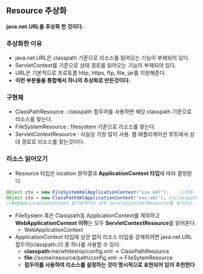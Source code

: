 ## Resource 추상화

**java.net.URL을 추상화 한 것이다.**



### 추상화한 이유

- java.net.URL은 classpath 기준으로 리소스를 읽어오는 기능이 부재되어 있다.
- ServletContext를 기준으로 상대 경로를 읽어오는 기능이 부재되어 있다.
- URL은 기본적으로 프로토콜 http, https, ftp, file, jar를 지원해준다.
- **이런 부분들을 통합해서 하나의 추상화로 만든것이다.**



### 구현체

- ClassPathResource : classpath 접두어를 사용하면 해당 classpath 기준으로 리소스를 찾는다.
- FileSystemResource : filesystem 기준으로 리소스를 찾는다.
- ServletContextResource : 사실상 가장 많이 사용. 웹 애플리케이션 루트에서 상대 경로로 리소스를 찾는것이다.



### 리소스 읽어오기

- Resource 타입은 location 문자열과 **ApplicationContext 타입**에 따라 결정된다.

```java
Object ctx = new FileSystemXmlApplicationContext("xxx.xml");	//파일 시스템 리소스를 읽어온다.
Object ctx = new ClassPathXmlApplicationContext("xxx.xml");	//classpath 리소스를 읽어온다.
//WebApplicationContext 밑으로부터는 모두 ServletContextResource를 읽어오는 것이다.
```

- FileSystem 혹은 Classpath등 ApplicationContext를 제외하고 **WebApplicationContext 이하**는 모두 **ServletContextResource**를 읽어온다.
  - WebApplicationContext
- ApplicationContext 타입에 상관 없이 리소스 타입을 강제하려면 java.net.URL 접두어(classpath://) 중 하나를 사용할 수 있다.
  - **classpath**:me/whiteship/config.xml -> ClassPathResource
  - **file**://some/resource/path/config.xml -> FileSytemResource
  - **접두어를 사용하여 리소스를 설정하는 것이 명시적으로 표현되어 있어 추천한다**



